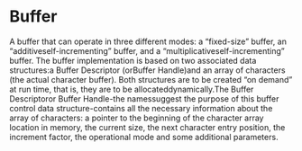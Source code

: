 # Buffer
A buffer that can operate in three different modes: a “fixed-size” buffer, an “additiveself-incrementing” buffer, and a “multiplicativeself-incrementing” buffer. The buffer implementation is based on two associated data structures:a Buffer Descriptor (orBuffer Handle)and an array of characters (the actual character buffer). Both structures are to be created “on demand” at run time, that is, they are to be allocateddynamically.The Buffer Descriptoror Buffer Handle-the namessuggest the purpose of this buffer control data structure-contains all the necessary information about the array of characters: a pointer to the beginning of the character array location in memory, the current size, the next character entry position, the increment factor, the operational mode and some additional parameters.
